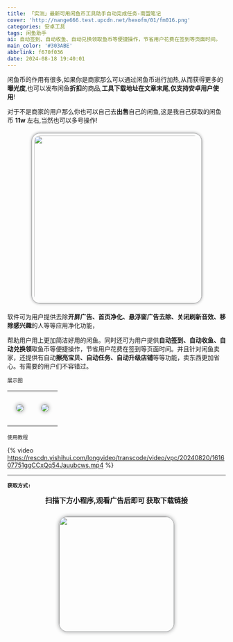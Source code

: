 ```yaml
---
title: 「实测」最新可用闲鱼币工具助手自动完成任务-南盟笔记
cover: 'http://nange666.test.upcdn.net/hexofm/01/fm016.png'
categories: 安卓工具
tags: 闲鱼助手
ai: 自动签到、自动收鱼、自动兑换领取鱼币等便捷操作，节省用户花费在签到等页面时间。
main_color: '#303ABE'
abbrlink: f670f036
date: 2024-08-18 19:40:01
---
```

<meta name=referrer content=no-referrer>

闲鱼币的作用有很多,如果你是商家那么可以通过闲鱼币进行加热,从而获得更多的**曝光度**,也可以发布闲鱼**折扣**的商品,**工具下载地址在文章末尾**,**仅支持安卓用户使用**!

对于不是商家的用户那么你也可以自己去**出售**自己的闲鱼,这是我自己获取的闲鱼币 **11w** 左右,当然也可以多号操作!

<p style="padding: 6px;text-align:center;"  align="center">
	<img src="http://nange666.test.upcdn.net/hexowznr/wznr00101.jpg" alt="" style="border: 1px solid rgb(151, 152, 153); border-radius: 19px; padding: 5px; box-shadow: rgb(151, 152, 153) 0px 0px 6px; width: 393px; vertical-align: baseline;box-sizing:border-box;" width="393" data-width="393px" data-ratio="2.167979002624672" data-w="1080"/>
</p>

软件可为用户提供去除**开屏广告、首页净化、悬浮窗广告去除、关闭刷新音效、移除感兴趣**的人等等应用净化功能，

帮助用户用上更加简洁好用的闲鱼。同时还可为用户提供**自动签到、自动收鱼、自动兑换领**取鱼币等便捷操作，节省用户花费在签到等页面时间。并且针对闲鱼卖家，还提供有自动**擦亮宝贝、自动任务、自动升级店铺**等等功能，卖东西更加省心。有需要的用户们不容错过。

`展示图`

<table width="100%">
	<tbody>
		<tr class="firstRow">
			<td class="">
				<p style="padding: 12px;" >
					<img src="http://nange666.test.upcdn.net/hexowznr/wznr00102.jpg" style="box-shadow: rgb(151, 152, 153) 0px 0px 10px; border: 1px solid rgb(151, 152, 153); border-radius: 10px;vertical-align:baseline;" data-ratio="2.2222222222222223" data-w="864"/>
				</p>
			</td>
			<td draggable="true">
				<p style="padding: 12px;">
					<img src="http://nange666.test.upcdn.net/hexowznr/wznr00103.jpg" style="box-shadow: #979899 0px 0px 10px; border: 1px solid #979899; border-radius: 10px;vertical-align:baseline;" data-ratio="2.2222222222222223" data-w="864"/>
				</p>
			</td>
		</tr>
	</tbody>
</table>

`使用教程`

{% video https://rescdn.yishihui.com/longvideo/transcode/video/vpc/20240820/161607751ggCCxQq54Jauubcws.mp4 %}

***

**`获取方式:`** 

<p style="text-align: center;" align="center">
	<strong><span style="font-size:16px;">扫描下方小程序,观看广告后即可 获取下载链接</span></strong>
</p>
<p style="padding: 12px;text-align:center;"  align="center">
	<img src="http://nange666.test.upcdn.net/nangebj/xcxlm/%E5%8D%97%E9%98%81%E8%AF%B4%EF%BC%88%E6%96%87%E7%AB%A0%EF%BC%89_92.jpg" alt="" style="box-shadow: #979899 0px 0px 10px; border: 1px solid #979899; border-radius: 20px; width: 266px;vertical-align:baseline;box-sizing:border-box;" draggable="false" width="266" data-width="266px" data-ratio="1" data-w="430"/>
</p>